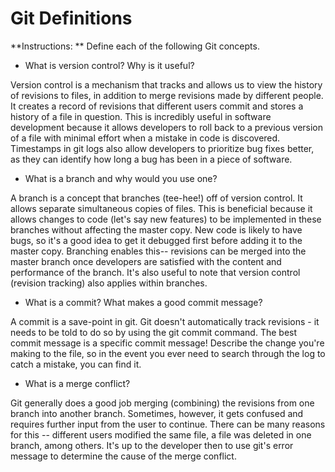 # Git Definitions

**Instructions: ** Define each of the following Git concepts.

* What is version control?  Why is it useful?

Version control is a mechanism that tracks and allows us to view the history of revisions to files,
in addition to merge revisions made by different people. It creates a record of revisions
that different users commit and stores a history of a file in question. This is incredibly useful
in software development because it allows developers to roll back to a previous version of a file
with minimal effort when a mistake in code is discovered. Timestamps in git logs also allow
developers to prioritize bug fixes better, as they can identify how long a bug has been in a
piece of software.


* What is a branch and why would you use one?

A branch is a concept that branches (tee-hee!) off of version control. It allows separate simultaneous
copies of files. This is beneficial because it allows changes to code (let's say new features) to be
implemented in these branches without affecting the master copy. New code is likely to have bugs, so
it's a good idea to get it debugged first before adding it to the master copy. Branching enables this--
revisions can be merged into the master branch once developers are satisfied with the content and 
performance of the branch. It's also useful to note that version control (revision tracking) also
applies within branches.

* What is a commit? What makes a good commit message?

A commit is a save-point in git. Git doesn't automatically track revisions - it needs to be told
to do so by using the git commit command. The best commit message is a specific commit message!
Describe the change you're making to the file, so in the event you ever need to search through
the log to catch a mistake, you can find it.

* What is a merge conflict?

Git generally does a good job merging (combining) the revisions from one branch into another branch.
Sometimes, however, it gets confused and requires further input from the user to continue. There can
be many reasons for this -- different users modified the same file, a file was deleted in one branch,
among others. It's up to the developer then to use git's error message to determine the cause of the
merge conflict.